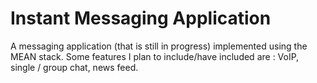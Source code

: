 Instant Messaging Application 
=============================

A messaging application (that is still in progress) implemented using the MEAN stack. Some features I plan to include/have included are : VoIP, single / group chat, news feed. 
